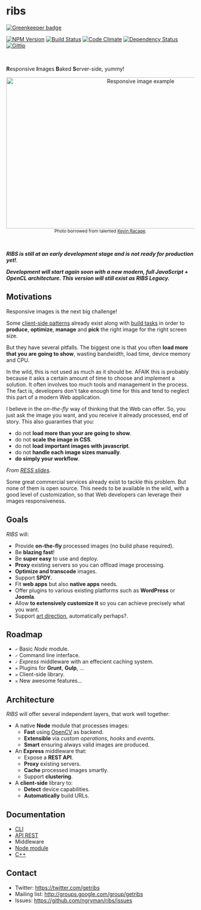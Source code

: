 # ribs

[![Greenkeeper badge](https://badges.greenkeeper.io/ngryman/ribs.svg)](https://greenkeeper.io/)

[![NPM Version][npm-image]][npm-url] [![Build Status][travis-image]][travis-url] [![Code Climate][codeclimate-image]][codeclimate-url] [![Dependency Status][gemnasium-image]][gemnasium-url] [![Gittip][gittip-image]][gittip-url]

<br>

<b>R</b>esponsive <b>I</b>mages <b>B</b>aked <b>S</b>erver-side, yummy!

<p align="center">
  <img width="703" height="404" src="http://farm8.staticflickr.com/7347/9538576837_488e0d89db_o.jpg" alt="Responsive image example">
  <br>
  <sup>Photo borrowed from talented <a href="http://500px.com/Sphaax">Kevin Racape</a>.</sup>
</p>

<br>

***RIBS is still at an early development stage and is not ready for production yet!***.

***Development will start again soon with a new modern, full JavaScript + OpenCL architecture.
This version will still exist as RIBS Legacy.***

## Motivations

Responsive images is the next big challenge!

Some [client-side patterns] already exist along with [build tasks] in order to **produce**, **optimize**, **manage** and
**pick** the right image for the right screen size.

But they have several pitfalls.
The biggest one is that you often **load more that you are going to show**, wasting bandwidth, load time, device memory and CPU.

In the wild, this is not used as much as it should be. AFAIK this is probably because it asks a certain amount of time
to choose and implement a solution. It often involves too much tools and management in the process.
The fact is, developers don't take enough time for this and tend to neglect this part of a modern Web application.

I believe in the *on-the-fly* way of thinking that the Web can offer. So, you just ask the image you want,
and you receive it already processed, end of story.
This also guaranties that you:

- do not **load more than your are going to show**.
- do not **scale the image in CSS**.
- do not **load important images with javascript**.
- do not **handle each image sizes manually**.
- **do simply your workflow**.

*From [RESS slides]*.

Some great commercial services already exist to tackle this problem. But none of them is open source.
This needs to be available in the wild, with a good level of customization, so that Web developers
can leverage their images responsiveness.

[client-side patterns]: http://css-tricks.com/which-responsive-images-solution-should-you-use
[build tasks]: https://github.com/gruntjs/grunt-contrib-imagemin
[RESS slides]: http://fr.slideshare.net/4nd3rsen/ress-responsive-design-server-side-components-10084972

## Goals

*RIBS* will:

- Provide **on-the-fly** processed images (no build phase required).
- Be **blazing fast**!
- Be **super easy** to use and deploy.
- **Proxy** existing servers so you can offload image processing.
- **Optimize and transcode** images.
- Support **SPDY**.
- Fit **web apps** but also **native apps** needs.
- Offer plugins to various existing platforms such as **WordPress** or **Joomla**.
- Allow **to extensively customize it** so you can achieve precisely what you want.
- Support [art direction], automatically perhaps?.

[art direction]: http://usecases.responsiveimages.org/#art-direction

## Roadmap

 - `✓` Basic *Node* module.<br>
 - `✓` Command line interface.<br>
 - `✓` *Express* middleware with an effecient caching system.<br>
 - `✕` Plugins for **Grunt**, **Gulp**, ...<br>
 - `✕` Client-side library.<br>
 - `✕` New awesome features...

## Architecture

*RIBS* will offer several independent layers, that work well together:

- A native **Node** module that processes images:
  - **Fast** using [OpenCV] as backend.
  - **Extensible** via *custom operations*, *hooks* and *events*.
  - **Smart** ensuring always valid images are produced.
- An **Express** middleware that:
  - Expose a **REST API**.
  - **Proxy** existing servers.
  - **Cache** processed images smartly.
  - Support **clustering**.
- A **client-side** library to:
  - **Detect** device capabilities.
  - **Automatically** build URLs.

[OpenCV]: http://opencv.org

## Documentation

 - [CLI](https://github.com/ngryman/ribs/wiki/CLI)
 - [API REST](https://github.com/ngryman/ribs/wiki/API-REST)
 - Middleware
 - [Node module](https://github.com/ngryman/ribs/wiki/API-Node-module)
 - [C++](https://github.com/ngryman/ribs/wiki/API-cpp)

## Contact

 - Twitter: https://twitter.com/getribs
 - Mailing list: http://groups.google.com/group/getribs
 - Issues: https://github.com/ngryman/ribs/issues

[npm-image]: http://img.shields.io/npm/v/ribs.svg
[npm-url]: https://www.npmjs.org/package/ribs
[travis-image]: http://img.shields.io/travis/ngryman/ribs.svg
[travis-url]: https://travis-ci.org/ngryman/ribs
[codeclimate-image]: http://img.shields.io/codeclimate/github/ngryman/ribs.svg
[codeclimate-url]: https://codeclimate.com/github/ngryman/ribs
[gemnasium-image]: http://img.shields.io/gemnasium/ngryman/ribs.png
[gemnasium-url]: https://gemnasium.com/ngryman/ribs
[gittip-image]: http://img.shields.io/gittip/ngryman.svg
[gittip-url]: https://www.gittip.com/ngryman
